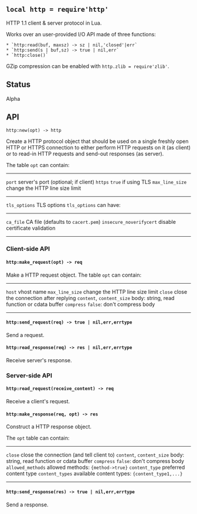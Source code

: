 
## `local http = require'http'`

HTTP 1.1 client & server protocol in Lua.

Works over an user-provided I/O API made of three functions:

	* `http:read(buf, maxsz) -> sz | nil,'closed'|err`
	* `http:send(s | buf,sz) -> true | nil,err`
	* `http:close()`

GZip compression can be enabled with `http.zlib = require'zlib'`.

## Status

<warn>Alpha<warn>

## API

`http:new(opt) -> http`

Create a HTTP protocol object that should be used on a single freshly open
HTTP or HTTPS connection to either perform HTTP requests on it (as client)
or to read-in HTTP requests and send-out responses (as server).

The table `opt` can contain:

--------------------------------- --------------------------------------------
`port`                            server's port (optional; if client)
`https`                           `true` if using TLS
`max_line_size`                   change the HTTP line size limit
--------------------------------- --------------------------------------------

`tls_options`                     TLS options
`tls_options` can have:

--------------------------------- --------------------------------------------
`ca_file`                         CA file (defaults to `cacert.pem`)
`insecure_noverifycert`           disable certificate validation
--------------------------------- --------------------------------------------

### Client-side API

#### `http:make_request(opt) -> req`

Make a HTTP request object. The table `opt` can contain:

--------------------------------- --------------------------------------------
`host`                            vhost name
`max_line_size`                   change the HTTP line size limit
`close`                           close the connection after replying
`content`, `content_size`         body: string, read function or cdata buffer
`compress`                        `false`: don't compress body
--------------------------------- --------------------------------------------

#### `http:send_request(req) -> true | nil,err,errtype`

Send a request.

#### `http:read_response(req) -> res | nil,err,errtype`

Receive server's response.

### Server-side API

#### `http:read_request(receive_content) -> req`

Receive a client's request.

#### `http:make_response(req, opt) -> res`

Construct a HTTP response object.

The `opt` table can contain:

--------------------------------- --------------------------------------------
`close`                           close the connection (and tell client to)
`content`, `content_size`         body: string, read function or cdata buffer
`compress`                        `false`: don't compress body
`allowed_methods`                 allowed methods: `{method->true}`
`content_type`                    preferred content type
`content_types`                   available content types: `{content_type1,...}`
--------------------------------- --------------------------------------------

#### `http:send_response(res) -> true | nil,err,errtype`

Send a response.
